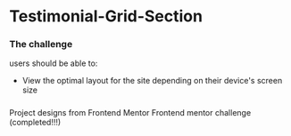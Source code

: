 # Testimonial-Grid-Section

### The challenge
users should be able to:

- View the optimal layout for the site depending on their device's screen size

#####
Project designs from Frontend Mentor
Frontend mentor challenge (completed!!!)
